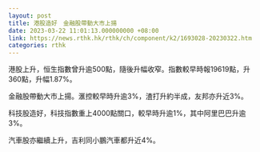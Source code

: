 ```yaml
---
layout: post
title: 港股造好　金融股帶動大市上揚
date: 2023-03-22 11:01:13.000000000 +08:00
link: https://news.rthk.hk/rthk/ch/component/k2/1693028-20230322.htm
categories: rthk
---
```


港股上升，恒生指數曾升逾500點，隨後升幅收窄。指數較早時報19619點，升360點，升幅1.87%。

金融股帶動大市上揚。滙控較早時升逾3%，渣打升約半成，友邦亦升近3%。

科技股造好，科技指數重上4000點關口，較早時升逾1%，其中阿里巴巴升逾3%。

汽車股亦繼續上升，吉利同小鵬汽車都升近4%。
